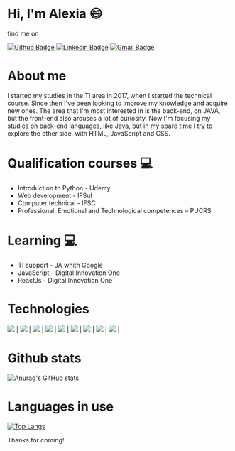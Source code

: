 # Hi, I'm Alexia 😄

find me on

[![Github Badge](https://img.shields.io/badge/-Github-000?style=flat-square&logo=Github&logoColor=white&link=https://github.com/Alexiagf)](https://github.com/Alexiagf)
[![Linkedin Badge](https://img.shields.io/badge/-Alexia-blue?style=flat-square&logo=Linkedin&logoColor=white&link=https://www.linkedin.com/in/alexia-gasperi-128a7a1b9)](https://www.linkedin.com/in/alexia-gasperi-128a7a1b9) 
[![Gmail Badge](https://img.shields.io/badge/-alexiagfirmes@gmail.com-c14438?style=flat-square&logo=Gmail&logoColor=white&link=mailto:alexiagfirmes@gmail.com)](mailto:alexiagfirmes@gmail.com)

# About me
I started my studies in the TI area in 2017, when I started the technical course. Since then I've been looking to improve my knowledge and acquire new ones. The area that I'm most interested in is the back-end, on JAVA, but the front-end also arouses a lot of curiosity. Now I'm focusing my studies on back-end languages, like Java, but in my spare time I try to explore the other side, with HTML, JavaScript and CSS.  

# Qualification courses 💻

- Introduction to Python - Udemy 
- Web development - IFSul 
- Computer technical - IFSC 
- Professional, Emotional and Technological competences – PUCRS 

# Learning 💻

- TI support - JA whith Google 
- JavaScript - Digital Innovation One
- ReactJs - Digital Innovation One

# Technologies

<img src="https://img.shields.io/badge/HTML-239120?style=for-the-badge&logo=html5&logoColor=white" /> |
<img src="https://img.shields.io/badge/HTML5-E34F26?style=for-the-badge&logo=html5&logoColor=white" /> | 
<img src="https://img.shields.io/badge/CSS-239120?style=for-the-badge&logo=css3&logoColor=white" /> | 
<img src="https://img.shields.io/badge/CSS3-1572B6?style=for-the-badge&logo=css3&logoColor=white" /> |
<img src="https://img.shields.io/badge/Java-ED8B00?style=for-the-badge&logo=java&logoColor=white" /> | 
<img src="https://img.shields.io/badge/C-00599C?style=for-the-badge&logo=c&logoColor=white" /> | 
<img src="https://img.shields.io/badge/Microsoft_Excel-217346?style=for-the-badge&logo=microsoft-excel&logoColor=white" /> |
<img src="https://img.shields.io/badge/Microsoft_Word-2B579A?style=for-the-badge&logo=microsoft-word&logoColor=white" /> | 
<img src="https://img.shields.io/badge/Microsoft-666666?style=for-the-badge&logo=microsoft&logoColor=white" /> |

# Github stats

![Anurag's GitHub stats](https://github-readme-stats.vercel.app/api?username=Alexiagf&show_icons=true&theme=tokyonight)


# Languages in use

[![Top Langs](https://github-readme-stats.vercel.app/api/top-langs/?username=Alexiagf&layout=compact)](https://github.com/Alexiagf/github-readme-stats)



Thanks for coming! 
